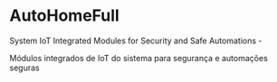 # AutoHomeFull
System IoT Integrated Modules for Security and Safe Automations - 

Módulos integrados de IoT do sistema para segurança e automações seguras
